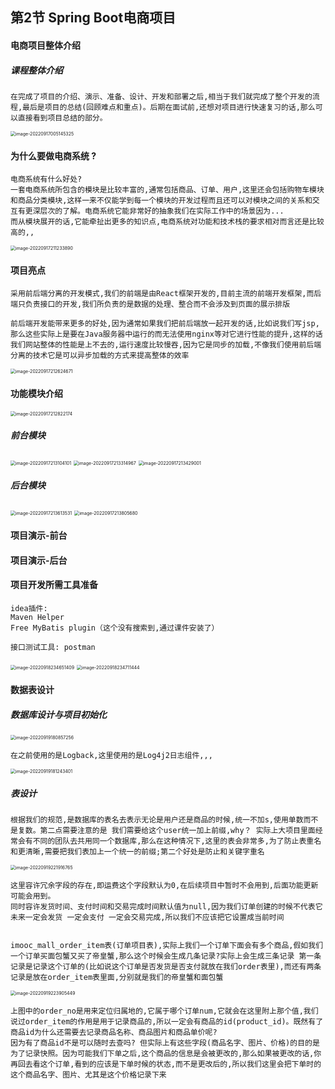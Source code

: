 ## 第2节 Spring Boot电商项目



#### 电商项目整体介绍

##### 课程整体介绍

```
在完成了项目的介绍、演示、准备、设计、开发和部署之后,相当于我们就完成了整个开发的流程,最后是项目的总结(回顾难点和重点)。后期在面试前,还想对项目进行快速复习的话,那么可以直接看到项目总结的部分。
```

<img src="C:\Users\w1216\AppData\Roaming\Typora\typora-user-images\image-20220917005145325.png" alt="image-20220917005145325" style="zoom:50%;" />

#### 为什么要做电商系统 ?

```
电商系统有什么好处?
一套电商系统所包含的模块是比较丰富的,通常包括商品、订单、用户,这里还会包括购物车模块和商品分类模块,这样一来不仅能学到每一个模块的开发过程而且还可以对模块之间的关系和交互有更深层次的了解。电商系统它能非常好的抽象我们在实际工作中的场景因为...
而从模块展开的话,它能牵扯出更多的知识点,电商系统对功能和技术栈的要求相对而言还是比较高的,,
```

<img src="C:\Users\w1216\AppData\Roaming\Typora\typora-user-images\image-20220917211233890.png" alt="image-20220917211233890" style="zoom:50%;" />

#### 项目亮点

```
采用前后端分离的开发模式,我们的前端是由React框架开发的,目前主流的前端开发框架,而后端只负责接口的开发,我们所负责的是数据的处理、整合而不会涉及到页面的展示排版

前后端开发能带来更多的好处,因为通常如果我们把前后端放一起开发的话,比如说我们写jsp,那么这些实际上是要在Java服务器中运行的而无法使用nginx等对它进行性能的提升,这样的话我们网站整体的性能是上不去的,运行速度比较慢吞,因为它是同步的加载,不像我们使用前后端分离的技术它是可以异步加载的方式来提高整体的效率
```

<img src="C:\Users\w1216\AppData\Roaming\Typora\typora-user-images\image-20220917212624671.png" alt="image-20220917212624671" style="zoom:50%;" />



#### 功能模块介绍

<img src="C:\Users\w1216\AppData\Roaming\Typora\typora-user-images\image-20220917212822174.png" alt="image-20220917212822174" style="zoom:50%;" />

##### 前台模块

<img src="C:\Users\w1216\AppData\Roaming\Typora\typora-user-images\image-20220917213104101.png" alt="image-20220917213104101" style="zoom:50%;" />

<img src="C:\Users\w1216\AppData\Roaming\Typora\typora-user-images\image-20220917213314967.png" alt="image-20220917213314967" style="zoom:50%;" />

<img src="C:\Users\w1216\AppData\Roaming\Typora\typora-user-images\image-20220917213429001.png" alt="image-20220917213429001" style="zoom:50%;" />

##### 后台模块

<img src="C:\Users\w1216\AppData\Roaming\Typora\typora-user-images\image-20220917213613531.png" alt="image-20220917213613531" style="zoom:50%;" />

<img src="C:\Users\w1216\AppData\Roaming\Typora\typora-user-images\image-20220917213805680.png" alt="image-20220917213805680" style="zoom:50%;" />

#### 项目演示-前台



#### 项目演示-后台



#### 项目开发所需工具准备

```
idea插件:
Maven Helper
Free MyBatis plugin（这个没有搜索到,通过课件安装了）

接口测试工具: postman
```

<img src="C:\Users\w1216\AppData\Roaming\Typora\typora-user-images\image-20220918234651409.png" alt="image-20220918234651409" style="zoom:50%;" />

<img src="C:\Users\w1216\AppData\Roaming\Typora\typora-user-images\image-20220918234711444.png" alt="image-20220918234711444" style="zoom:50%;" />

#### 数据表设计

##### 数据库设计与项目初始化

<img src="C:\Users\w1216\AppData\Roaming\Typora\typora-user-images\image-20220919180857256.png" alt="image-20220919180857256" style="zoom:50%;" />

```
在之前使用的是Logback,这里使用的是Log4j2日志组件,,,
```

<img src="C:\Users\w1216\AppData\Roaming\Typora\typora-user-images\image-20220919181243401.png" alt="image-20220919181243401" style="zoom:50%;" />

##### 表设计

```
根据我们的规范,是数据库的表名去表示无论是用户还是商品的时候,统一不加s,使用单数而不是复数。第二点需要注意的是 我们需要给这个user统一加上前缀,why？ 实际上大项目里面经常会有不同的团队去共用同一个数据库,那么在这种情况下,这里的表会非常多,为了防止表重名和更清晰,需要把我们表加上一个统一的前缀;第二个好处是防止和关键字重名
```

<img src="C:\Users\w1216\AppData\Roaming\Typora\typora-user-images\image-20220919221916765.png" alt="image-20220919221916765" style="zoom:50%;" />

```
这里容许冗余字段的存在,即运费这个字段默认为0,在后续项目中暂时不会用到,后面功能更新可能会用到。
同时容许发货时间、支付时间和交易完成时间默认值为null,因为我们订单创建的时候不代表它未来一定会发货 一定会支付 一定会交易完成,所以我们不应该把它设置成当前时间


imooc_mall_order_item表(订单项目表),实际上我们一个订单下面会有多个商品,假如我们一个订单买面包蟹又买了帝皇蟹,那么这个时候会生成几条记录?实际上会生成三条记录 第一条记录是记录这个订单的(比如说这个订单是否发货是否支付就放在我们order表里),而还有两条记录是放在order_item表里面,分别就是我们的帝皇蟹和面包蟹
```

<img src="C:\Users\w1216\AppData\Roaming\Typora\typora-user-images\image-20220919223905449.png" alt="image-20220919223905449" style="zoom:50%;" />

```
上图中的order_no是用来定位归属地的,它属于哪个订单num,它就会在这里附上那个值,我们说过order_item的作用是用于记录商品的,所以一定会有商品的id(product_id)。既然有了商品id为什么还需要去记录商品名称、商品图片和商品单价呢? 
因为有了商品id不是可以随时去查吗? 但实际上有这些字段(商品名字、图片、价格)的目的是为了记录快照。因为可能我们下单之后,这个商品的信息是会被更改的,那么如果被更改的话,你再回去看这个订单,看到的应该是下单时候的状态,而不是更改后的,所以我们这里会把下单时的这个商品名字、图片、尤其是这个价格记录下来
```



